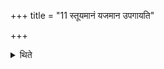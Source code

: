 +++
title = "11 स्तूयमानं यजमान उपगायति"

+++

<details><summary>थिते</summary>

स्तूयमानं यजमान उपगायति । चत्वारोऽवरार्ध्या उपगातारः ११
</details>
